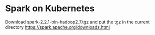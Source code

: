 # Spark on Kubernetes

Download spark-2.2.1-bin-hadoop2.7.tgz and put the tgz in the current directory
https://spark.apache.org/downloads.html
